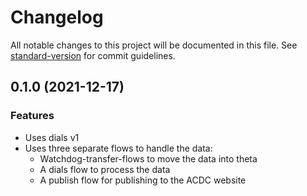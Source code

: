 # Changelog

All notable changes to this project will be documented in this file. See [standard-version](https://github.com/conventional-changelog/standard-version) for commit guidelines.

## 0.1.0 (2021-12-17)

### Features

* Uses dials v1
* Uses three separate flows to handle the data:
    * Watchdog-transfer-flows to move the data into theta
    * A dials flow to process the data
    * A publish flow for publishing to the ACDC website